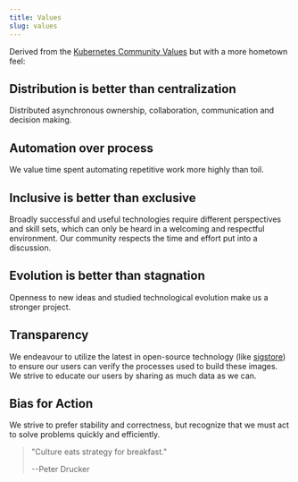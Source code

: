 ```yaml
---
title: Values
slug: values
---
```


Derived from the [Kubernetes Community Values](https://www.kubernetes.dev/community/values/) but with a more hometown feel:

## Distribution is better than centralization

Distributed asynchronous ownership, collaboration, communication and decision making.

## Automation over process

We value time spent automating repetitive work more highly than toil.

## Inclusive is better than exclusive

Broadly successful and useful technologies require different perspectives and skill sets, which can only be heard in a welcoming and respectful environment. Our community respects the time and effort put into a discussion.

## Evolution is better than stagnation

Openness to new ideas and studied technological evolution make us a stronger project.

## Transparency

We endeavour to utilize the latest in open-source technology (like [sigstore](https://www.sigstore.dev/)) to ensure our users can verify the processes used to build these images. We strive to educate our users by sharing as much data as we can.

## Bias for Action

We strive to prefer stability and correctness, but recognize that we must act to solve problems quickly and efficiently.

> "Culture eats strategy for breakfast." 
>
> --Peter Drucker
